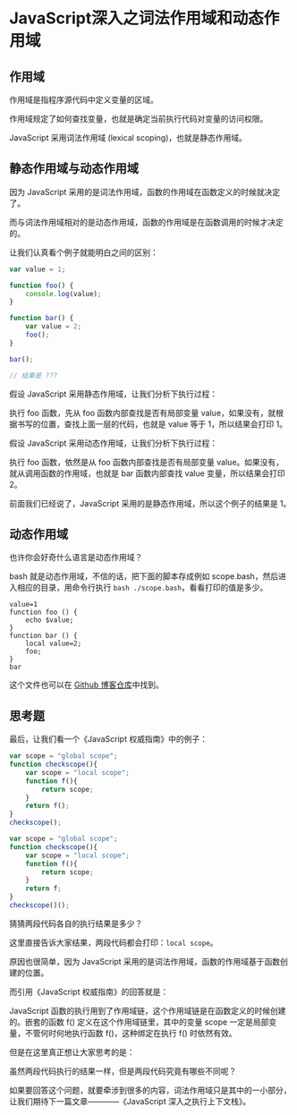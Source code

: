 # JavaScript深入之词法作用域和动态作用域



## 作用域


作用域是指程序源代码中定义变量的区域。


作用域规定了如何查找变量，也就是确定当前执行代码对变量的访问权限。


JavaScript 采用词法作用域 (lexical scoping)，也就是静态作用域。


## 静态作用域与动态作用域


因为 JavaScript 采用的是词法作用域，函数的作用域在函数定义的时候就决定了。


而与词法作用域相对的是动态作用域，函数的作用域是在函数调用的时候才决定的。


让我们认真看个例子就能明白之间的区别：


```javascript
var value = 1;

function foo() {
    console.log(value);
}

function bar() {
    var value = 2;
    foo();
}

bar();

// 结果是 ???
```


假设 JavaScript 采用静态作用域，让我们分析下执行过程：


执行 foo 函数，先从 foo 函数内部查找是否有局部变量 value，如果没有，就根据书写的位置，查找上面一层的代码，也就是 value 等于 1，所以结果会打印 1。


假设 JavaScript 采用动态作用域，让我们分析下执行过程：


执行 foo 函数，依然是从 foo 函数内部查找是否有局部变量 value。如果没有，就从调用函数的作用域，也就是 bar 函数内部查找 value 变量，所以结果会打印 2。


前面我们已经说了，JavaScript 采用的是静态作用域，所以这个例子的结果是 1。


## 动态作用域


也许你会好奇什么语言是动态作用域？


bash 就是动态作用域，不信的话，把下面的脚本存成例如 scope.bash，然后进入相应的目录，用命令行执行 `bash ./scope.bash`，看看打印的值是多少。


```shell
value=1
function foo () {
    echo $value;
}
function bar () {
    local value=2;
    foo;
}
bar
```


这个文件也可以在 [Github 博客仓库](https://github.com/mqyqingfeng/Blog/blob/master/demos/scope/scope.bash)中找到。


## 思考题


最后，让我们看一个《JavaScript 权威指南》中的例子：


```javascript
var scope = "global scope";
function checkscope(){
    var scope = "local scope";
    function f(){
        return scope;
    }
    return f();
}
checkscope();
```


```javascript
var scope = "global scope";
function checkscope(){
    var scope = "local scope";
    function f(){
        return scope;
    }
    return f;
}
checkscope()();
```


猜猜两段代码各自的执行结果是多少？


这里直接告诉大家结果，两段代码都会打印：`local scope`。


原因也很简单，因为 JavaScript 采用的是词法作用域，函数的作用域基于函数创建的位置。


而引用《JavaScript 权威指南》的回答就是：


JavaScript 函数的执行用到了作用域链，这个作用域链是在函数定义的时候创建的。嵌套的函数 f() 定义在这个作用域链里，其中的变量 scope 一定是局部变量，不管何时何地执行函数 f()，这种绑定在执行 f() 时依然有效。


但是在这里真正想让大家思考的是：


虽然两段代码执行的结果一样，但是两段代码究竟有哪些不同呢？


如果要回答这个问题，就要牵涉到很多的内容，词法作用域只是其中的一小部分，让我们期待下一篇文章————《JavaScript 深入之执行上下文栈》。


## 
